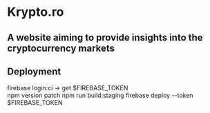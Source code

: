 # Krypto.ro

## A website aiming to provide insights into the cryptocurrency markets

## Deployment
 firebase login:ci -> get $FIREBASE_TOKEN           
 npm version patch
 npm run build:staging 
 firebase deploy --token $FIREBASE_TOKEN
